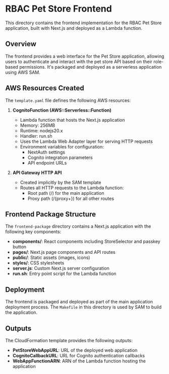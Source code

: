 # RBAC Pet Store Frontend

This directory contains the frontend implementation for the RBAC Pet Store application, built with Next.js and deployed as a Lambda function.

## Overview

The frontend provides a web interface for the Pet Store application, allowing users to authenticate and interact with the pet store API based on their role-based permissions. It's packaged and deployed as a serverless application using AWS SAM.

## AWS Resources Created

The `template.yaml` file defines the following AWS resources:

1. **CognitoFunction (AWS::Serverless::Function)**
   - Lambda function that hosts the Next.js application
   - Memory: 256MB
   - Runtime: nodejs20.x
   - Handler: run.sh
   - Uses the Lambda Web Adapter layer for serving HTTP requests
   - Environment variables for configuration:
     - NextAuth settings
     - Cognito integration parameters
     - API endpoint URLs

2. **API Gateway HTTP API**
   - Created implicitly by the SAM template
   - Routes all HTTP requests to the Lambda function:
     - Root path (/) for the main application
     - Proxy path (/{proxy+}) for all other routes

## Frontend Package Structure

The `frontend-package` directory contains a Next.js application with the following key components:

- **components/**: React components including StoreSelector and passkey button
- **pages/**: Next.js page components and API routes
- **public/**: Static assets (images, icons)
- **styles/**: CSS stylesheets
- **server.js**: Custom Next.js server configuration
- **run.sh**: Entry point script for the Lambda function

## Deployment

The frontend is packaged and deployed as part of the main application deployment process. The `Makefile` in this directory is used by SAM to build the application.

## Outputs

The CloudFormation template provides the following outputs:

- **PetStoreWebAppURL**: URL of the deployed web application
- **CognitoCallbackURL**: URL for Cognito authentication callbacks
- **WebAppFunctionARN**: ARN of the Lambda function hosting the application